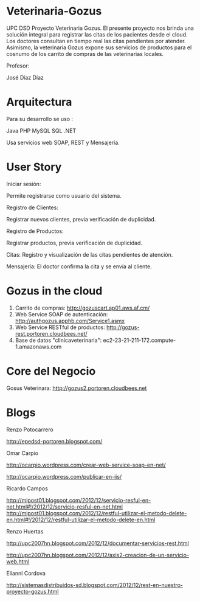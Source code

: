 Veterinaria-Gozus
====================


UPC DSD Proyecto Veterinaria Gozus. El presente proyecto nos brinda una solución integral para registrar las citas de los pacientes desde el cloud.  Los doctores consultan en tiempo real las citas pendientes por atender. Asimismo, la veterinaria Gozus expone sus servicios de productos para el cosnumo de los carrito de compras de las veterinarias locales.

Profesor:

José Díaz Díaz


Arquitectura
============

Para su desarrollo se uso :

Java
PHP
MySQL
SQL
.NET


Usa servicios web SOAP, REST y Mensajería.

User Story
==========


Iniciar sesión:

Permite registrarse como usuario del sistema.



Registro de Clientes:

Registrar nuevos clientes, previa verificación de duplicidad.


Registro de Productos:

Registrar productos, previa verificación de duplicidad.


Citas:
Registro y visualización de las citas pendientes de atención.

 
Mensajería: 
El doctor confirma la cita y se envía al cliente.


Gozus in the cloud
==================

1. Carrito de compras: http://gozuscart.ap01.aws.af.cm/
2. Web Service SOAP de autenticación: http://authgozus.apphb.com/Service1.asmx
3. Web Service RESTful de productos: http://gozus-rest.portoren.cloudbees.net/
4. Base de datos "clinicaveterinaria": ec2-23-21-211-172.compute-1.amazonaws.com

Core del Negocio
================
Gosus Veterinara: http://gozus2.portoren.cloudbees.net


Blogs
=====

Renzo Potocarrero

http://epedsd-portoren.blogspot.com/

Omar Carpio

http://ocarpio.wordpress.com/crear-web-service-soap-en-net/

http://ocarpio.wordpress.com/publicar-en-iis/

Ricardo Campos

http://mipost01.blogspot.com/2012/12/servicio-resful-en-net.html#!/2012/12/servicio-resful-en-net.html
http://mipost01.blogspot.com/2012/12/restful-utilizar-el-metodo-delete-en.html#!/2012/12/restful-utilizar-el-metodo-delete-en.html

Renzo Huertas

http://upc2007hn.blogspot.com/2012/12/documentar-servicios-rest.html

http://upc2007hn.blogspot.com/2012/12/axis2-creacion-de-un-servicio-web.html

Elianni Cordova

http://sistemasdistribuidos-sd.blogspot.com/2012/12/rest-en-nuestro-proyecto-gozus.html
